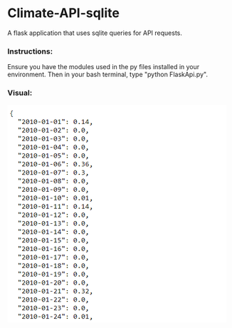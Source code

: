 # Climate-API-sqlite
A flask application that uses sqlite queries for API requests.

### Instructions:
Ensure you have the modules used in the py files installed in your environment. Then in your bash terminal, type "python FlaskApi.py".

### Visual:
![](Resources/images/ClimateAPIExample.png)
